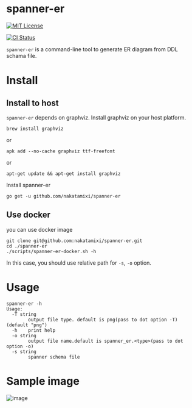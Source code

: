 # spanner-er

[![MIT License](http://img.shields.io/badge/license-MIT-blue.svg?style=flat-square)][license]

[license]: https://github.com/nakatamixi/spanner-er/blob/master/LICENSE

[![CI Status](https://github.com/nakatamixi/spanner-er/workflows/CI/badge.svg)](https://github.com/nakatamixi/spanner-er/actions)

`spanner-er` is a command-line tool to generate ER diagram from DDL schama file.

# Install

## Install to host

`spanner-er` depends on graphviz.
Install graphviz on your host platform.
```
brew install graphviz
```
or
```
apk add --no-cache graphviz ttf-freefont
```
or
```
apt-get update && apt-get install graphviz
```
Install spanner-er
```
go get -u github.com/nakatamixi/spanner-er
```

## Use docker
you can use docker image
```
git clone git@github.com:nakatamixi/spanner-er.git
cd ./spanner-er
./scripts/spanner-er-docker.sh -h
```
In this case, you should use relative path for `-s`, `-o` option.

# Usage
```
spanner-er -h
Usage:
  -T string
    	output file type. default is png(pass to dot option -T) (default "png")
  -h	print help
  -o string
    	output file name.default is spanner_er.<type>(pass to dot option -o)
  -s string
    	spanner schema file
```

# Sample image
![image](https://user-images.githubusercontent.com/7553415/75993928-8f4c2f80-5f3d-11ea-975b-7144b6777684.png)

